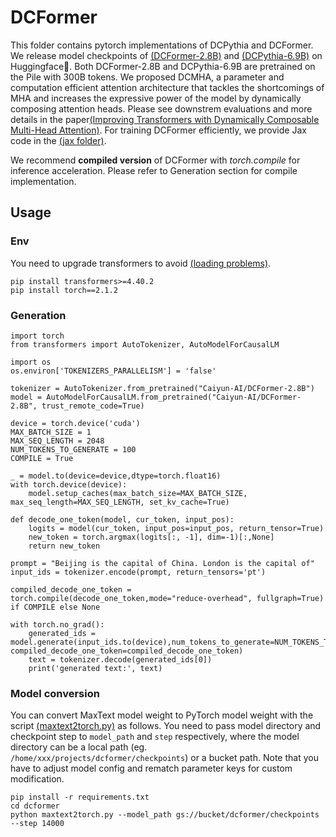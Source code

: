 # DCFormer

This folder contains pytorch implementations of DCPythia and DCFormer. We release model checkpoints of [(DCFormer-2.8B)](https://huggingface.co/Caiyun-AI/DCFormer-2.8B) and [(DCPythia-6.9B)](https://huggingface.co/Caiyun-AI/DCPythia-6.9B) on Huggingface🤗.
Both DCFormer-2.8B and DCPythia-6.9B are pretrained on the Pile with 300B tokens. We proposed DCMHA, a parameter and computation efficient attention architecture that tackles the shortcomings of MHA
and increases the expressive power of the model by dynamically composing attention heads. Please see downstrem evaluations and more details in the paper[(Improving Transformers with Dynamically Composable Multi-Head Attention)](https://arxiv.org/abs/2405.08553). For training DCFormer efficiently, we provide Jax code in the [(jax folder)](https://github.com/Caiyun-AI/DCFormer/tree/main/jax).

We recommend <strong>compiled version</strong> of DCFormer with *torch.compile* for inference acceleration. Please refer to Generation section for compile implementation.

## Usage

### Env

You need to upgrade transformers to avoid [(loading problems)](https://github.com/huggingface/transformers/pull/29175).  
 
```
pip install transformers>=4.40.2
pip install torch==2.1.2
```


### Generation 

```
import torch
from transformers import AutoTokenizer, AutoModelForCausalLM

import os
os.environ['TOKENIZERS_PARALLELISM'] = 'false'

tokenizer = AutoTokenizer.from_pretrained("Caiyun-AI/DCFormer-2.8B")
model = AutoModelForCausalLM.from_pretrained("Caiyun-AI/DCFormer-2.8B", trust_remote_code=True)

device = torch.device('cuda')
MAX_BATCH_SIZE = 1
MAX_SEQ_LENGTH = 2048
NUM_TOKENS_TO_GENERATE = 100
COMPILE = True

_ = model.to(device=device,dtype=torch.float16)
with torch.device(device):
    model.setup_caches(max_batch_size=MAX_BATCH_SIZE, max_seq_length=MAX_SEQ_LENGTH, set_kv_cache=True)

def decode_one_token(model, cur_token, input_pos):
    logits = model(cur_token, input_pos=input_pos, return_tensor=True)
    new_token = torch.argmax(logits[:, -1], dim=-1)[:,None]
    return new_token

prompt = "Beijing is the capital of China. London is the capital of"
input_ids = tokenizer.encode(prompt, return_tensors='pt')

compiled_decode_one_token = torch.compile(decode_one_token,mode="reduce-overhead", fullgraph=True) if COMPILE else None

with torch.no_grad():
    generated_ids = model.generate(input_ids.to(device),num_tokens_to_generate=NUM_TOKENS_TO_GENERATE, compiled_decode_one_token=compiled_decode_one_token)
    text = tokenizer.decode(generated_ids[0])
    print('generated text:', text)
```


### Model conversion
You can convert MaxText model weight to PyTorch model weight with the script [(maxtext2torch.py)](https://github.com/Caiyun-AI/DCFormer/blob/main/pytorch/dcformer/maxtext2torch.py) as follows. You need to pass model directory and checkpoint step to `model_path` and `step` respectively, where the model directory can be a local path (eg. `/home/xxx/projects/dcformer/checkpoints`) or a bucket path. Note that you have to adjust model config and rematch parameter keys for custom modification. 

```
pip install -r requirements.txt
cd dcformer
python maxtext2torch.py --model_path gs://bucket/dcformer/checkpoints --step 14000

```

